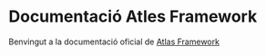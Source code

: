 # Documentació Atles Framework

Benvingut a la documentació oficial de [Atlas Framework](https://github.com/AtlasFw)